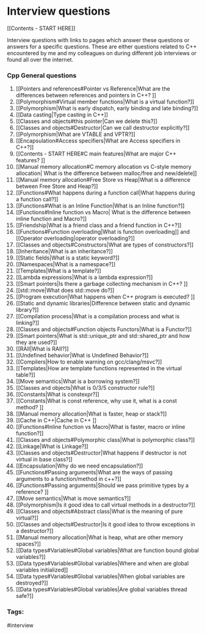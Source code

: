# Interview questions 

[[Contents - START HERE]]

Interview questions with links to pages which answer these questions or answers for a specific questions. These are either questions related to C++ encountered by me and my colleagues on during different job interviews or found all over the internet. 

### Cpp General questions
1. [[Pointers and references#Pointer vs Reference|What are the differences between references and pointers in C++? ]]
2. [[Polymorphism#Virtual member functions|What is a virtual function?]]  
3. [[Polymorphism|What is early dispatch, early binding and late binding?]]
4. [[Data casting|Type casting in C++]]
5. [[Classes and objects#this pointer|Can we delete this?]] 
6. [[Classes and objects#Destructor|Can we call destructor explicitly?]]
7. [[Polymorphism|What are VTABLE and VPTR?]] 
8. [[Encapsulation#Access specifiers|What are Access specifiers in C++?]]
9. [[Contents - START HERE#C main features|What are major C++ features? ]]
10. [[Manual memory allocation#C memory allocation vs C-style memory allocation| What is the difference between malloc/free and new/delete]]
11. [[Manual memory allocation#Free Store vs Heap|What is a difference between Free Store and Heap?]] 
12. [[Functions#What happens during a function call|What happens during a function call?]]
13. [[Functions#What is an Inline Function|What is an Inline function?]] 
14. [[Functions#Inline function vs Macro| What is the difference between inline function and Macro?]]
15. [[Friendship|What is a friend class and a friend function in C++?]]
16. [[Functions#Function overloading|What is function overloading]] and [[Operator overloading|operator overloading?]] 
17. [[Classes and objects#Constructors|What are types of constructors?]]
18. [[Inheritance|What is an inheritance?]] 
19. [[Static fields|What is a static keyword?]]
20. [[Namespaces|What is a namespace?]] 
21. [[Templates|What is a template?]]
22. [[Lambda expressions|What is a lambda expression?]]
23. [[Smart pointers|Is there a garbage collecting mechanism in C++? ]]
24. [[std::move|What does std::move do?]]
25. [[Program execution|What happens when C++ program is executed? ]]
26. [[Static and dynamic libraries|Difference between static and dynamic library?]] 
27. [[Compilation process|What is a compilation process and what is linking?]]  
28. [[Classes and objects#Function objects Functors|What is a Functor?]] 
29. [[Smart pointers|What is std::unique_ptr and std::shared_ptr and how they are used?]] 
30. [[RAII|What is RAII?]]
31. [[Undefined behavior|What is Undefined Behavior?]]
32. [[Compilers|How to enable warning on gcc/clang/msvc?]]
33. [[Templates|How are template functions represented in the virtual table?]]
34. [[Move semantics|What is a borrowing system?]]
35. [[Classes and objects|What is 0/3/5 constructor rule?]]
36. [[Constants|What is constexpr?]]
37. [[Constants|What is const reference, why use it, what is a const method? ]]
38. [[Manual memory allocation|What is faster, heap or stack?]]
39. [[Cache in C++|Cache in C++ ]]
40. [[Functions#Inline function vs Macro|What is faster, macro or inline function?]]
41. [[Classes and objects#Polymorphic class|What is polymorphic class?]]
42. [[Linkage|What is Linkage?]]
43. [[Classes and objects#Destructor|What happens if destructor is not virtual in base class?]]
44. [[Encapsulation|Why do we need encapsulation?]]
45. [[Functions#Passing arguments|What are the ways of passing arguments to a function/method in c++?]]
46. [[Functions#Passing arguments|Should we pass primitive types by a reference? ]]
47. [[Move semantics|What is move semantics?]]
48. [[Polymorphism|Is it good idea to call virtual methods in a destructor?]]
49. [[Classes and objects#Abstract class|What is the meaning of pure virtual?]]
50. [[Classes and objects#Destructor|Is it good idea to throw exceptions in a destructor?]]
51. [[Manual memory allocation|What is heap, what are other memory spaces?]]
52. [[Data types#Variables#Global variables|What are function bound global variables?]] 
53. [[Data types#Variables#Global variables|Where and when are global variables initialized]] 
54. [[Data types#Variables#Global variables|When global variables are destroyed?]]
55. [[Data types#Variables#Global variables|Are global variables thread safe?]]

### Tags: 
#interview
	 
	

